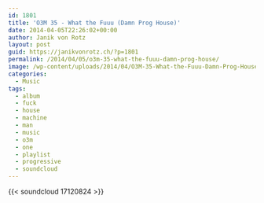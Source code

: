 ```yaml
---
id: 1801
title: 'O3M 35 - What the Fuuu (Damn Prog House)'
date: 2014-04-05T22:26:02+00:00
author: Janik von Rotz
layout: post
guid: https://janikvonrotz.ch/?p=1801
permalink: /2014/04/05/o3m-35-what-the-fuuu-damn-prog-house/
image: /wp-content/uploads/2014/04/O3M-35-What-the-Fuuu-Damn-Prog-House.jpg
categories:
  - Music
tags:
  - album
  - fuck
  - house
  - machine
  - man
  - music
  - o3m
  - one
  - playlist
  - progressive
  - soundcloud
---
```

{{< soundcloud 17120824 >}}